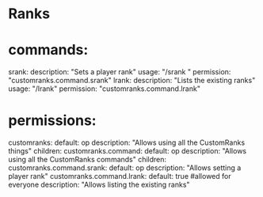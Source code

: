 # Ranks
# commands:
 srank:
  description: "Sets a player rank"
  usage: "/srank <player> <rank>"
  permission: "customranks.command.srank"
 lrank:
  description: "Lists the existing ranks"
  usage: "/lrank"
  permission: "customranks.command.lrank"

# permissions:
 customranks:
  default: op
  description: "Allows using all the CustomRanks things"
  children:
   customranks.command:
    default: op
    description: "Allows using all the CustomRanks commands"
    children:
     customranks.command.srank:
      default: op
      description: "Allows setting a player rank"
     customranks.command.lrank:
      default: true #allowed for everyone
      description: "Allows listing the existing ranks"
